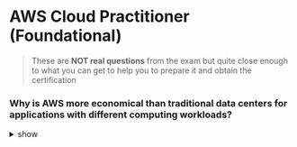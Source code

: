 # AWS Cloud Practitioner (Foundational)

> These are **NOT real questions** from the exam but quite close enough to what you can get to help you to prepare it and obtain the certification

### Why is AWS more economical than traditional data centers for applications with different computing workloads?

<details><summary>show</summary>
<p>
Amazon EC2 instances can be launched on demand when needed.

Details: The ability to launch instances on demand when needed allows users to start and terminate instances in response to varying workloads. This is a more economical practice than purchase enough on-premises servers to handle increases in load.
</p>
</details>
